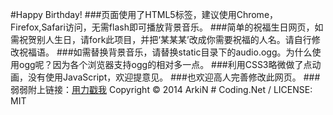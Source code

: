 #Happy Birthday!
###页面使用了HTML5标签，建议使用Chrome，Firefox,Safari访问，无需flash即可播放背景音乐。
###简单的祝福生日网页，如需祝贺别人生日，请fork此项目，并把‘某某某’改成你需要祝福的人名。请自行修改祝福语。
###如需替换背景音乐，请替换static目录下的audio.ogg。为什么使用ogg呢？因为各个浏览器支持ogg的相对多一点。
###利用CSS3略微做了点动画，没有使用JavaScript，欢迎提意见。
###也欢迎高人完善修改此网页。
###弱弱附上链接：[用力戳我](http://happy-birthday.coding.io)
Copyright &copy; 2014 ArkiN # Coding.Net / LICENSE: MIT
